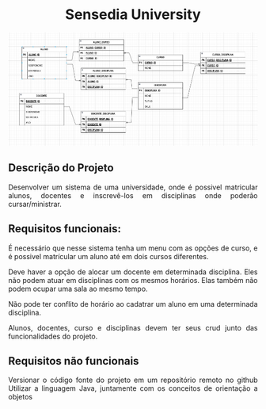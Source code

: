 <h1 align="center">Sensedia University</h1>

<img src=".../../diagrama.png"/></a>

## Descrição do Projeto

<p align="justify">
Desenvolver um sistema de uma universidade, onde é possivel matricular alunos, docentes e inscrevê-los em disciplinas onde poderão cursar/ministrar.
<p>

## Requisitos funcionais:

<p align="justify">
É necessário que nesse sistema tenha um menu com as opções de curso, e é possivel matrícular um aluno até em dois cursos diferentes.
<p>

<p align="justify">
Deve haver a opção de alocar um docente em determinada disciplina. Eles não podem atuar em disciplinas com os mesmos horários. Elas também não podem ocupar uma sala ao mesmo tempo.
<p>

<p align="justify">
Não pode ter conflito de horário ao cadatrar um aluno em uma determinada disciplina.
<p>

<p align="justify">
Alunos, docentes, curso e disciplinas devem ter seus crud junto das funcionalidades do projeto.
<p>

## Requisitos não funcionais

<p align="justify">
Versionar o código fonte do projeto em um repositório remoto no github
Utilizar a linguagem Java, juntamente com os conceitos de orientação a objetos
<p>
